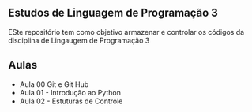 ## Estudos de Linguagem de Programação 3
ESte repositório tem como objetivo armazenar e controlar os códigos  da disciplina de Lingaugem de Programação 3

## Aulas
- Aula 00 Git e Git Hub
- Aula 01 - Introdução ao Python
- Aula 02 - Estuturas de Controle
